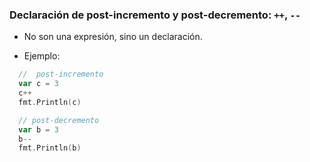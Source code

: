 ### Declaración de post-incremento y post-decremento: `++`, `--`

+ No son una expresión, sino un declaración.

+ Ejemplo: 
```go
  //  post-incremento
  var c = 3
  c++
  fmt.Println(c)

  // post-decremento
  var b = 3
  b--
  fmt.Println(b)
```
